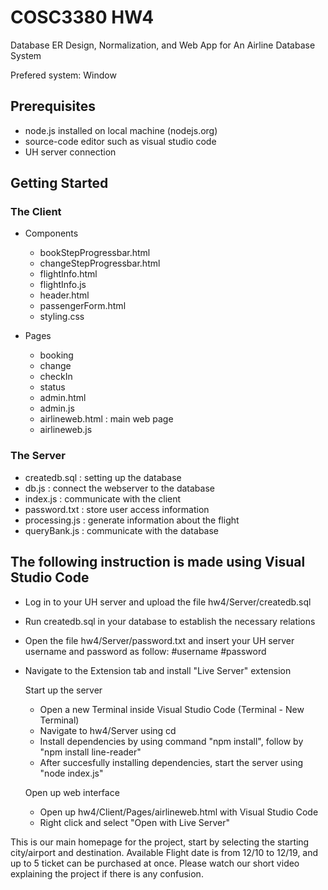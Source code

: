 # COSC3380 HW4
Database ER Design, Normalization, and Web App for An Airline Database System  

Prefered system: Window

## Prerequisites
- node.js installed on local machine (nodejs.org)
- source-code editor such as visual studio code
- UH server connection

## Getting Started

  ### The Client
  
  - Components
    + bookStepProgressbar.html
    + changeStepProgressbar.html
    + flightInfo.html
    + flightInfo.js
    + header.html
    + passengerForm.html
    + styling.css
    
  - Pages
    + booking
    + change
    + checkIn
    + status
    + admin.html
    + admin.js
    + airlineweb.html : main web page
    + airlineweb.js
   
  ### The Server
  
  - createdb.sql : setting up the database
  - db.js : connect the webserver to the database
  - index.js : communicate with the client
  - password.txt : store user access information
  - processing.js : generate information about the flight
  - queryBank.js : communicate with the database
    
## The following instruction is made using Visual Studio Code
- Log in to your UH server and upload the file hw4/Server/createdb.sql
- Run createdb.sql in your database to establish the necessary relations
- Open the file hw4/Server/password.txt and insert your UH server username and password as follow:
 #username
 #password
 
- Navigate to the Extension tab and install "Live Server" extension

  Start up the server
  + Open a new Terminal inside Visual Studio Code (Terminal - New Terminal)
  + Navigate to hw4/Server using cd
  + Install dependencies by using command "npm install", follow by "npm install line-reader"
  + After succesfully installing dependencies, start the server using "node index.js"
  
  Open up web interface
  + Open up hw4/Client/Pages/airlineweb.html with Visual Studio Code
  + Right click and select "Open with Live Server"
  
This is our main homepage for the project, start by selecting the starting city/airport and destination.
Available Flight date is from 12/10 to 12/19, and up to 5 ticket can be purchased at once.
Please watch our short video explaining the project if there is any confusion.
